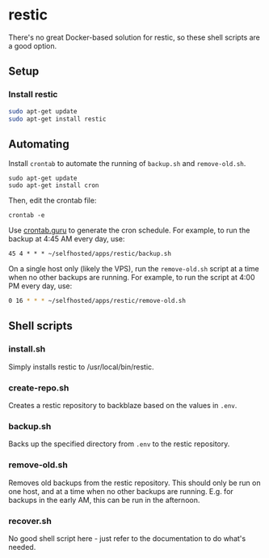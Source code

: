 # restic

There's no great Docker-based solution for restic, so these shell scripts are a good option. 

## Setup
### Install restic
```bash
sudo apt-get update
sudo apt-get install restic
```

## Automating
Install `crontab` to automate the running of `backup.sh` and `remove-old.sh`.
```
sudo apt-get update
sudo apt-get install cron
```
    
Then, edit the crontab file:
```
crontab -e
```

Use [crontab.guru](https://crontab.guru/) to generate the cron schedule. For example, to run the backup at 4:45 AM every day, use:
```
45 4 * * * ~/selfhosted/apps/restic/backup.sh
```

On a single host only (likely the VPS), run the `remove-old.sh` script at a time when no other backups are running. For example, to run the script at 4:00 PM every day, use:
```bash
0 16 * * * ~/selfhosted/apps/restic/remove-old.sh
```

## Shell scripts
### install.sh
Simply installs restic to /usr/local/bin/restic.

### create-repo.sh
Creates a restic repository to backblaze based on the values in `.env`.

### backup.sh
Backs up the specified directory from `.env` to the restic repository.

### remove-old.sh
Removes old backups from the restic repository. This should only be run on one host, and at a time when no other backups are running. E.g. for backups in the early AM, this can be run in the afternoon.

### recover.sh
No good shell script here - just refer to the documentation to do what's needed.